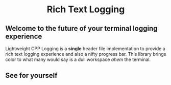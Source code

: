 <div align="center">
<h1>Rich Text Logging </h1>
</div>

## Welcome to the future of your terminal logging experience
Lightweight CPP Logging is a **single** header file implementation to provide a rich text logging experience and also a nifty progress bar.
This library brings color to what many would say is a dull workspace *ahem* the terminal.


## See for yourself
